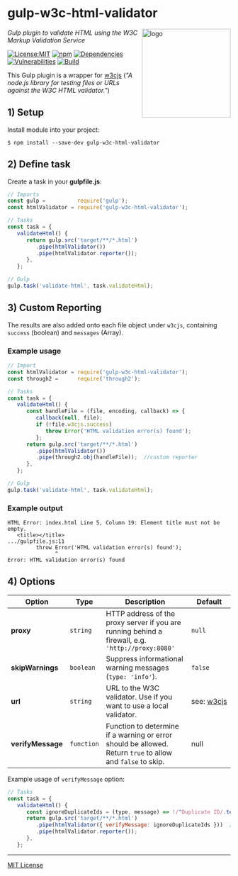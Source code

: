 # gulp-w3c-html-validator
<img src=https://centerkey.com/graphics/center-key-logo.svg align=right width=200 alt=logo>

_Gulp plugin to validate HTML using the W3C Markup Validation Service_

[![License:MIT](https://img.shields.io/badge/License-MIT-blue.svg)](https://github.com/center-key/gulp-w3c-html-validator/blob/master/LICENSE.txt)
[![npm](https://img.shields.io/npm/v/gulp-w3c-html-validator.svg)](https://www.npmjs.com/package/gulp-w3c-html-validator)
[![Dependencies](https://david-dm.org/center-key/gulp-w3c-html-validator/status.svg)](https://david-dm.org/center-key/gulp-w3c-html-validator)
[![Vulnerabilities](https://snyk.io/test/github/center-key/gulp-w3c-html-validator/badge.svg)](https://snyk.io/test/github/center-key/gulp-w3c-html-validator)
[![Build](https://travis-ci.org/center-key/gulp-w3c-html-validator.svg)](https://travis-ci.org/center-key/gulp-w3c-html-validator)

This Gulp plugin is a wrapper for [w3cjs](https://github.com/thomasdavis/w3cjs) (_"A node.js library for testing files or URLs against the W3C HTML validator."_)

## 1) Setup
Install module into your project:
```shell
$ npm install --save-dev gulp-w3c-html-validator
```

## 2) Define task
Create a task in your **gulpfile.js**:
```javascript
// Imports
const gulp =          require('gulp');
const htmlValidator = require('gulp-w3c-html-validator');

// Tasks
const task = {
   validateHtml() {
      return gulp.src('target/**/*.html')
         .pipe(htmlValidator())
         .pipe(htmlValidator.reporter());
      },
   };

// Gulp
gulp.task('validate-html', task.validateHtml);
```

## 3) Custom Reporting
The results are also added onto each file object under `w3cjs`, containing `success` (boolean)
and `messages` (Array).

### Example usage
```javascript
// Import
const htmlValidator = require('gulp-w3c-html-validator');
const through2 =      require('through2');

// Tasks
const task = {
   validateHtml() {
      const handleFile = (file, encoding, callback) => {
         callback(null, file);
         if (!file.w3cjs.success)
            throw Error('HTML validation error(s) found');
         };
      return gulp.src('target/**/*.html')
         .pipe(htmlValidator())
         .pipe(through2.obj(handleFile));  //custom reporter
      },
   };

// Gulp
gulp.task('validate-html', task.validateHtml);
```

### Example output
```shell
HTML Error: index.html Line 5, Column 19: Element title must not be empty.
   <title></title>
.../gulpfile.js:11
         throw Error('HTML validation error(s) found');
               ^
Error: HTML validation error(s) found
```

## 4) Options
| Option            | Type       | Description                                                                                                 | Default |
| ----------------- | ---------- | ----------------------------------------------------------------------------------------------------------- | ------- |
| **proxy**         | `string`   | HTTP address of the proxy server if you are running behind a firewall, e.g. `'http://proxy:8080'`           | `null` |
| **skipWarnings**  | `boolean`  | Suppress informational warning messages (`type: 'info'`).                                                   | `false` |
| **url**           | `string`   | URL to the W3C validator.  Use if you want to use a local validator.                                        | see:&nbsp;[w3cjs](https://github.com/thomasdavis/w3cjs) |
| **verifyMessage** | `function` | Function to determine if a warning or error should be allowed.  Return `true` to allow and `false` to skip. | null |

Example usage of `verifyMessage` option:
```javascript
// Tasks
const task = {
   validateHtml() {
      const ignoreDuplicateIds = (type, message) => !/^Duplicate ID/.test(message);
      return gulp.src('target/**/*.html')
         .pipe(htmlValidator({ verifyMessage: ignoreDuplicateIds }))  //custom function
         .pipe(htmlValidator.reporter());
      },
   };
```

---
[MIT License](LICENSE.txt)
